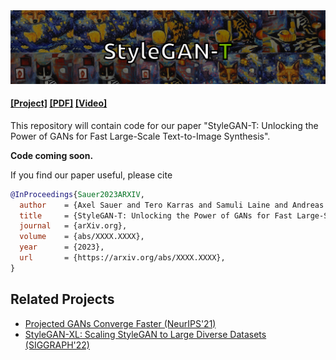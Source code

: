 <img src="media/banner.png">

#### [[Project]](https://sites.google.com/view/stylegan-t/)    [[PDF]](https://arxiv.org/abs/2202.00273)    [[Video]](https://www.youtube.com/watch?v=MMj8OTOUIok) 
This repository will contain code for our paper "StyleGAN-T: Unlocking the Power of GANs for Fast Large-Scale Text-to-Image Synthesis".

__Code coming soon.__

If you find our paper useful, please cite
```bibtex
@InProceedings{Sauer2023ARXIV,
  author    = {Axel Sauer and Tero Karras and Samuli Laine and Andreas Geiger and Timo Aila},
  title     = {StyleGAN-T: Unlocking the Power of GANs for Fast Large-Scale Text-to-Image Synthesis},
  journal   = {arXiv.org},
  volume    = {abs/XXXX.XXXX},
  year      = {2023},
  url       = {https://arxiv.org/abs/XXXX.XXXX},
}
```

## Related Projects ##
- [Projected GANs Converge Faster (NeurIPS'21)](https://github.com/autonomousvision/projected-gan)
- [StyleGAN-XL: Scaling StyleGAN to Large Diverse Datasets (SIGGRAPH'22)](https://github.com/autonomousvision/stylegan-xl)
